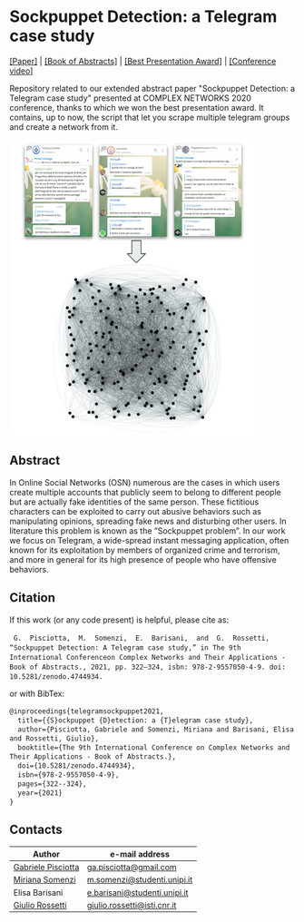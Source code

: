 # Sockpuppet Detection: a Telegram case study
[[Paper]](https://github.com/GabrielePisciotta/sockpuppet-detection-a-telegram-case-study/extended_abstract.pdf) | 
[[Book of Abstracts]](https://zenodo.org/record/4744934) |
[[Best Presentation Award]](https://2020.complexnetworks.org/awards/) |
[[Conference video]](https://www.youtube.com/watch?v=2fNYiQUoXIc) 


Repository related to our extended abstract paper "Sockpuppet Detection: a Telegram case study" 
presented at COMPLEX NETWORKS 2020 conference, thanks to which we won the best presentation award.
It contains, up to now, the script that let you scrape multiple telegram groups and create a network from it. 

![image](diagram.png)

## Abstract ##
In Online Social Networks (OSN) numerous are the cases in which users create multiple accounts that publicly seem to belong to different people but are actually fake identities of the same person. These fictitious characters can be exploited to carry out abusive behaviors such as manipulating opinions, spreading fake news and disturbing other users. In literature this problem is known as the ”Sockpuppet problem”. In our work we focus on Telegram, a wide-spread instant messaging application, often known for its exploitation by members of organized crime and terrorism, and more in general for its high presence of people who have offensive behaviors.


## Citation ##
If this work (or any code present) is helpful, please cite as:

``` G.  Pisciotta,  M.  Somenzi,  E.  Barisani,  and  G.  Rossetti,  “Sockpuppet Detection: A Telegram case study,” in The 9th International Conferenceon Complex Networks and Their Applications - Book of Abstracts., 2021, pp. 322–324, isbn: 978-2-9557050-4-9. doi: 10.5281/zenodo.4744934.```

or with BibTex:
```
@inproceedings{telegramsockpuppet2021,
  title={{S}ockpuppet {D}etection: a {T}elegram case study},
  author={Pisciotta, Gabriele and Somenzi, Miriana and Barisani, Elisa and Rossetti, Giulio},
  booktitle={The 9th International Conference on Complex Networks and Their Applications - Book of Abstracts.},
  doi={10.5281/zenodo.4744934},
  isbn={978-2-9557050-4-9},
  pages={322--324},
  year={2021}
}
```



## Contacts
|Author |e-mail address |
|---|---|
| [Gabriele Pisciotta](https://github.com/GabrielePisciotta)  | ga.pisciotta@gmail.com |
| [Miriana Somenzi](https://github.com/mirianasomenzi) | m.somenzi@studenti.unipi.it |
| Elisa Barisani | e.barisani@studenti.unipi.it |
| [Giulio Rossetti](https://github.com/GiulioRossetti) | giulio.rossetti@isti.cnr.it |
